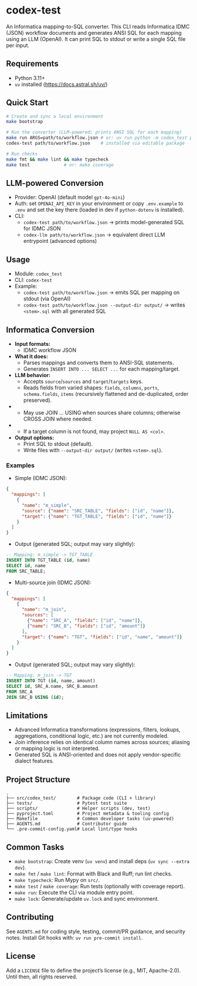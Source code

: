 # codex-test

An Informatica mapping-to-SQL converter. This CLI reads Informatica IDMC (JSON) workflow documents and generates ANSI SQL for each mapping using an LLM (OpenAI). It can print SQL to stdout or write a single SQL file per input.

## Requirements
- Python 3.11+
- `uv` installed (https://docs.astral.sh/uv/)

## Quick Start
```bash
# Create and sync a local environment
make bootstrap

# Run the converter (LLM-powered; prints ANSI SQL for each mapping)
make run ARGS=path/to/workflow.json # or: uv run python -m codex_test path/to/workflow.json
codex-test path/to/workflow.json    # installed via editable package

# Run checks
make fmt && make lint && make typecheck
make test             # or: make coverage
```

## LLM-powered Conversion
- Provider: OpenAI (default model `gpt-4o-mini`)
- Auth: set `OPENAI_API_KEY` in your environment or copy `.env.example` to `.env` and set the key there (loaded in dev if `python-dotenv` is installed).
- CLI:
  - `codex-test path/to/workflow.json` → prints model-generated SQL for IDMC JSON
  - `codex-llm path/to/workflow.json` → equivalent direct LLM entrypoint (advanced options)

## Usage
- Module: `codex_test`
- CLI: `codex-test`
- Example:
  - `codex-test path/to/workflow.json` → emits SQL per mapping on stdout (via OpenAI)
  - `codex-test path/to/workflow.json --output-dir output/` → writes `<stem>.sql` with all generated SQL

## Informatica Conversion
- **Input formats:**
  - IDMC workflow JSON
- **What it does:**
  - Parses mappings and converts them to ANSI-SQL statements.
  - Generates `INSERT INTO ... SELECT ...` for each mapping/target.
- **LLM behavior:**
  - Accepts `source`/`sources` and `target`/`targets` keys.
  - Reads fields from varied shapes: `fields`, `columns`, `ports`, `schema.fields`, `items` (recursively flattened and de-duplicated, order preserved).
-  - May use JOIN ... USING when sources share columns; otherwise CROSS JOIN where needed.
-  - If a target column is not found, may project `NULL AS <col>`.
- **Output options:**
  - Print SQL to stdout (default).
  - Write files with `--output-dir output/` (writes `<stem>.sql`).

### Examples
- Simple (IDMC JSON):
```json
{
  "mappings": [
    {
      "name": "m_simple",
      "source": {"name": "SRC_TABLE", "fields": ["id", "name"]},
      "target": {"name": "TGT_TABLE", "fields": ["id", "name"]}
    }
  ]
}
```

- Output (generated SQL; output may vary slightly):
```sql
-- Mapping: m_simple -> TGT_TABLE
INSERT INTO TGT_TABLE (id, name)
SELECT id, name
FROM SRC_TABLE;
```

- Multi-source join (IDMC JSON):
```json
{
  "mappings": [
    {
      "name": "m_join",
      "sources": [
        {"name": "SRC_A", "fields": ["id", "name"]},
        {"name": "SRC_B", "fields": ["id", "amount"]}
      ],
      "target": {"name": "TGT", "fields": ["id", "name", "amount"]}
    }
  ]
}
```

- Output (generated SQL; output may vary slightly):
```sql
-- Mapping: m_join -> TGT
INSERT INTO TGT (id, name, amount)
SELECT id, SRC_A.name, SRC_B.amount
FROM SRC_A
JOIN SRC_B USING (id);
```

## Limitations
- Advanced Informatica transformations (expressions, filters, lookups, aggregations, conditional logic, etc.) are not currently modeled.
- Join inference relies on identical column names across sources; aliasing or mapping logic is not interpreted.
- Generated SQL is ANSI-oriented and does not apply vendor-specific dialect features.

## Project Structure
```
.
├── src/codex_test/        # Package code (CLI + library)
├── tests/                 # Pytest test suite
├── scripts/               # Helper scripts (dev, test)
├── pyproject.toml         # Project metadata & tooling config
├── Makefile               # Common developer tasks (uv-powered)
├── AGENTS.md              # Contributor guide
└── .pre-commit-config.yaml# Local lint/type hooks
```

## Common Tasks
- `make bootstrap`: Create venv (`uv venv`) and install deps (`uv sync --extra dev`).
- `make fmt` / `make lint`: Format with Black and Ruff; run lint checks.
- `make typecheck`: Run Mypy on `src/`.
- `make test` / `make coverage`: Run tests (optionally with coverage report).
- `make run`: Execute the CLI via module entry point.
- `make lock`: Generate/update `uv.lock` and sync environment.

## Contributing
See `AGENTS.md` for coding style, testing, commit/PR guidance, and security notes. Install Git hooks with: `uv run pre-commit install`.

## License
Add a `LICENSE` file to define the project’s license (e.g., MIT, Apache-2.0). Until then, all rights reserved.
